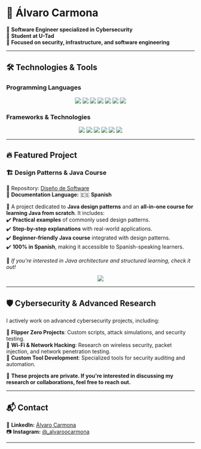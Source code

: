 # 🚀 Álvaro Carmona  

🔹 **Software Engineer specialized in Cybersecurity**  
🔹 **Student at U-Tad**  
🔹 **Focused on security, infrastructure, and software engineering**  

---

## 🛠️ Technologies & Tools  

### **Programming Languages**
<p align="center">
  <img src="https://img.shields.io/badge/-JavaScript-F7DF1E?style=flat-square&logo=javascript&logoColor=black" />
  <img src="https://img.shields.io/badge/-TypeScript-3178C6?style=flat-square&logo=typescript&logoColor=white" />
  <img src="https://img.shields.io/badge/-Python-3776AB?style=flat-square&logo=python&logoColor=white" />
  <img src="https://img.shields.io/badge/-C-A8B9CC?style=flat-square&logo=c&logoColor=white" />
  <img src="https://img.shields.io/badge/-C++-00599C?style=flat-square&logo=c%2B%2B&logoColor=white" />
  <img src="https://img.shields.io/badge/-Java-007396?style=flat-square&logo=java&logoColor=white" />
  <img src="https://img.shields.io/badge/-Bash-4EAA25?style=flat-square&logo=gnubash&logoColor=white" />
</p>

### **Frameworks & Technologies**
<p align="center">
  <img src="https://img.shields.io/badge/-Node.js-339933?style=flat-square&logo=node.js&logoColor=white" />
  <img src="https://img.shields.io/badge/-React-61DAFB?style=flat-square&logo=react&logoColor=black" />
  <img src="https://img.shields.io/badge/-Docker-2496ED?style=flat-square&logo=docker&logoColor=white" />
  <img src="https://img.shields.io/badge/-AWS-232F3E?style=flat-square&logo=amazonaws&logoColor=white" />
  <img src="https://img.shields.io/badge/-MariaDB-003545?style=flat-square&logo=mariadb&logoColor=white" />
  <img src="https://img.shields.io/badge/-Android%20Studio-3DDC84?style=flat-square&logo=android-studio&logoColor=white" />
</p>

---

## 🔥 Featured Project  

### 🏗️ **Design Patterns & Java Course**  
📌 Repository: [Diseño de Software](https://github.com/carmonalanzasalvaro/DisenoSoftware)  
📖 **Documentation Language:** 🇪🇸 **Spanish**  

🚀 A project dedicated to **Java design patterns** and an **all-in-one course for learning Java from scratch**. It includes:  
✔️ **Practical examples** of commonly used design patterns.  
✔️ **Step-by-step explanations** with real-world applications.  
✔️ **Beginner-friendly Java course** integrated with design patterns.  
✔️ **100% in Spanish**, making it accessible to Spanish-speaking learners.  

🔗 _If you're interested in Java architecture and structured learning, check it out!_  

<p align="center">
  <a href="https://github.com/carmonalanzasalvaro/DisenoSoftware">
    <img src="https://img.shields.io/badge/GitHub-Repo-blue?style=for-the-badge&logo=github" />
  </a>
</p>

---

## 🛡️ Cybersecurity & Advanced Research  

I actively work on advanced cybersecurity projects, including:  

🔹 **Flipper Zero Projects**: Custom scripts, attack simulations, and security testing.  
🔹 **Wi-Fi & Network Hacking**: Research on wireless security, packet injection, and network penetration testing.  
🔹 **Custom Tool Development**: Specialized tools for security auditing and automation.  

📌 **These projects are private. If you're interested in discussing my research or collaborations, feel free to reach out.**  

---

## 📬 Contact  

📎 **LinkedIn:** [Álvaro Carmona](https://www.linkedin.com/in/%C3%A1lvaro-carmona-09a50a282/)  
📷 **Instagram:** [@_alvaroocarmona](https://www.instagram.com/_alvaroocarmona/)  

---

